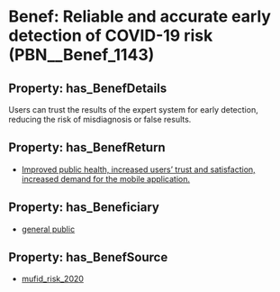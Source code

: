# Benef: __Reliable and accurate early detection of COVID-19 risk__ (PBN__Benef_1143)

## Property: has_BenefDetails

Users can trust the results of the expert system for early detection, reducing the risk of misdiagnosis or false results.

## Property: has_BenefReturn

* [Improved public health, increased users’ trust and satisfaction, increased demand for the mobile application.](../BenefReturn/PBN__BenefReturn_1273)

## Property: has_Beneficiary

* [general public](../Stakeholder/PBN__Stakeholder_29)

## Property: has_BenefSource

* [mufid_risk_2020](../Article/PBN__Article_237)

